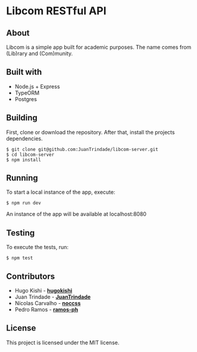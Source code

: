 # Libcom RESTful API

## About

Libcom is a simple app built for academic purposes. The name comes from (Lib)rary and (Com)munity.

## Built with

- Node.js + Express
- TypeORM
- Postgres

## Building

First, clone or download the repository. After that, install the projects dependencies.

```
$ git clone git@github.com:JuanTrindade/libcom-server.git
$ cd libcom-server
$ npm install
```

## Running

To start a local instance of the app, execute:

```
$ npm run dev
```

An instance of the app will be available at localhost:8080

## Testing

To execute the tests, run:

```
$ npm test
```

## Contributors

- Hugo Kishi - [**hugokishi**](https://github.com/hugokishi)
- Juan Trindade - [**JuanTrindade**](https://github.com/JuanTrindade)
- Nícolas Carvalho - [**noccss**](https://github.com/noccss)
- Pedro Ramos - [**ramos-ph**](https://github.com/ramos-ph)

## License

This project is licensed under the MIT license.
